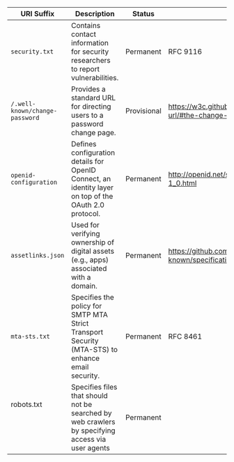 
| URI Suffix                     | Description                                                                                           | Status      | Reference                                                                               |
| ------------------------------ | ----------------------------------------------------------------------------------------------------- | ----------- | --------------------------------------------------------------------------------------- |
| `security.txt`                 | Contains contact information for security researchers to report vulnerabilities.                      | Permanent   | RFC 9116                                                                                |
| `/.well-known/change-password` | Provides a standard URL for directing users to a password change page.                                | Provisional | https://w3c.github.io/webappsec-change-password-url/#the-change-password-well-known-uri |
| `openid-configuration`         | Defines configuration details for OpenID Connect, an identity layer on top of the OAuth 2.0 protocol. | Permanent   | http://openid.net/specs/openid-connect-discovery-1_0.html                               |
| `assetlinks.json`              | Used for verifying ownership of digital assets (e.g., apps) associated with a domain.                 | Permanent   | https://github.com/google/digitalassetlinks/blob/master/well-known/specification.md     |
| `mta-sts.txt`                  | Specifies the policy for SMTP MTA Strict Transport Security (MTA-STS) to enhance email security.      | Permanent   | RFC 8461                                                                                |
| robots.txt<br><br><br><br>     | Specifies files that should not be searched by web crawlers by specifying access via user agents      | Permanent   |                                                                                         |
